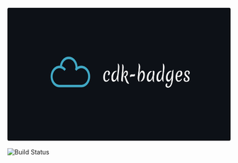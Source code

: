 <p align="center">
 <img src="logo.png" alt="cdk-badges" height="300px"/>
</p>

![Build Status](http://badgesintegteststack-badgeshostingbuckete4222a39-14wytck69veqw.s3-website.eu-central-1.amazonaws.com/cf/BadgesIntegTestStack/status.svg)

